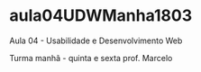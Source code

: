 # aula04UDWManha1803

Aula 04 - Usabilidade e Desenvolvimento Web

Turma manhã - quinta e sexta
prof. Marcelo
